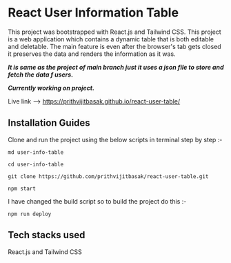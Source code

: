 # React User Information Table


This project was bootstrapped with React.js and Tailwind CSS. This project is a web application which contains a dynamic table that is both editable and deletable. The main feature is even after the browser's tab gets closed it preserves the data and renders the information as it was.

***It is same as the project of main branch just it uses a json file to store and fetch the data f users.***

***Currently working on project.***

Live link --> https://prithvijitbasak.github.io/react-user-table/

## Installation Guides

Clone and run the project using the below scripts in terminal step by step :-

```
md user-info-table
```
```
cd user-info-table
```
```
git clone https://github.com/prithvijitbasak/react-user-table.git
```
```
npm start
```

I have changed the build script so to build the project do this :- 

```
npm run deploy
```

## Tech stacks used

React.js and Tailwind CSS
